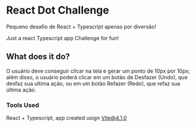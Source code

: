 # React Dot Challenge

Pequeno desafio de React + Typescript apenas por diversão!

Just a react Typescript app Challenge for fun!

## What does it do?

O usuário deve conseguir clicar na tela e gerar um ponto de 10px por 10px; além disso, o usuário poderá clicar em um botão de Desfazer (Undo), que desfaz sua ultima ação, ou em um botão Refazer (Redo), que refaz sua última ação.

### Tools Used

React + Typescript, app created usign Vite@4.1.0

